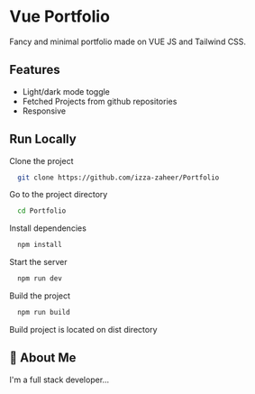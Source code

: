 # Vue Portfolio

Fancy and minimal portfolio made on VUE JS and Tailwind CSS.

## Features

- Light/dark mode toggle
- Fetched Projects from github repositories
- Responsive

## Run Locally

Clone the project

```bash
  git clone https://github.com/izza-zaheer/Portfolio
```

Go to the project directory

```bash
  cd Portfolio
```

Install dependencies

```bash
  npm install
```

Start the server

```bash
  npm run dev
```

Build the project

```bash
  npm run build
```

Build project is located on dist directory

<!-- ## Screenshots -->

<!-- ![Home Page - Dark Mode](https://user-images.githubusercontent.com/88402075/235314265-6fa9c022-7061-44c2-8087-17d2b673570f.png)

![About Page - Dark Mode](https://user-images.githubusercontent.com/88402075/235314266-b51998c9-f036-4fb0-883b-13afd6329e54.png)

![Project Page - Dark Mode](https://user-images.githubusercontent.com/88402075/235314268-ed686a64-75c1-4aaa-807c-fedb6687e449.png)

![Home Page - Light Mode](https://user-images.githubusercontent.com/88402075/235314269-a7ec5d07-7a75-4a78-a743-644877c3e0da.png)

![About Page - Light Mode](https://user-images.githubusercontent.com/88402075/235314271-323a14b1-fa17-4474-8527-b139fee9b5f7.png)

![Project Page - Light Mode](https://user-images.githubusercontent.com/88402075/235314262-57c48c9e-9200-48c1-8b54-ec5794811b7b.png) -->

## 🚀 About Me

I'm a full stack developer...

<!-- ## 🔗 Links

[![portfolio](https://img.shields.io/badge/my_portfolio-000?style=for-the-badge&logo=ko-fi&logoColor=white)](https://saileshrijal.com.np/)

[![linkedin](https://img.shields.io/badge/linkedin-0A66C2?style=for-the-badge&logo=linkedin&logoColor=white)](https://www.linkedin.com/in/saileshrijal/)

## Demo

Link: https://saileshrijal.com.np/ -->
